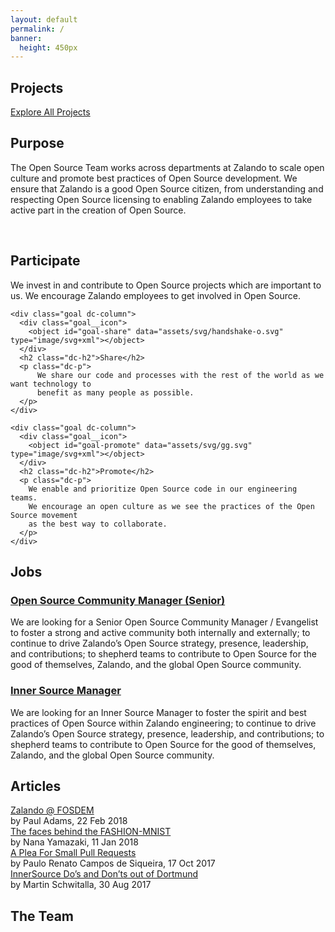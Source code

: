 ```yaml
---
layout: default
permalink: /
banner:
  height: 450px
---
```

<section class="dc-container dc--text-center page-section page-section--padding page-section--background-white" id="os-projects">
  <h1 class="dc-h1 page-section__header">Projects</h1>

  <div id="catwatch-statistics" class="statistics"></div>

  <div class="projects__wrapper">
    <div class="spinner-overlay" id="spinner">
      <div class="dc-spinner"></div>
    </div>
    <div id="catwatch-projects" class="projects"></div>
  </div>

  <a class="dc-btn dc-btn--primary" href="projects/index.html">Explore All Projects</a>
</section>

<section class="dc-container dc--text-center page-section page-section--padding page-section--background-gradient strategy" id="os-goals">
  <h1 class="dc-h1 page-section__header">
    Purpose
  </h1>

  <p class="dc-p strategy__subtitle">
    The Open Source Team works across departments at Zalando to scale open culture and
    promote best practices of Open Source development. We ensure that Zalando is
    a good Open Source citizen, from understanding and respecting Open Source licensing to enabling
    Zalando employees to take active part in the creation of Open Source.
  </p>

  <br>

  <div class="dc-row">
    <div class="goal dc-column">
      <div class="goal__icon">
        <object id="goal-participate" data="assets/svg/slideshare.svg" type="image/svg+xml"></object>
      </div>
      <h2 class="dc-h2">Participate</h2>
      <p class="dc-p">
          We invest in and contribute to Open Source projects which are important to us.
          We encourage Zalando employees to get involved in Open Source.
      </p>
    </div>

    <div class="goal dc-column">
      <div class="goal__icon">
        <object id="goal-share" data="assets/svg/handshake-o.svg" type="image/svg+xml"></object>
      </div>
      <h2 class="dc-h2">Share</h2>
      <p class="dc-p">
          We share our code and processes with the rest of the world as we want technology to
          benefit as many people as possible.
      </p>
    </div>

    <div class="goal dc-column">
      <div class="goal__icon">
        <object id="goal-promote" data="assets/svg/gg.svg" type="image/svg+xml"></object>
      </div>
      <h2 class="dc-h2">Promote</h2>
      <p class="dc-p">
        We enable and prioritize Open Source code in our engineering teams.
        We encourage an open culture as we see the practices of the Open Source movement
        as the best way to collaborate.
      </p>
    </div>
  </div>
</section>

<section class="dc-container page-section--padding page-section page-section--background-white jobs" id="os-jobs">
  <h1 class="dc-h1 page-section__header page-section__header--center">Jobs</h1>
  <div class="dc-row job">
    <h3 class="dc-h2">
      <a href="https://jobs.zalando.com/jobs/965101-open-source-community-manager-senior/" target="_blank">
        Open Source Community Manager (Senior)
      </a>
    </h3>
    <p class="dc-p">We are looking for a Senior Open Source Community Manager / Evangelist to foster a strong and active community both internally and externally; to continue to drive Zalando’s Open Source strategy, presence, leadership, and contributions; to shepherd teams to contribute to Open Source for the good of themselves, Zalando, and the global Open Source community.</p>
  </div>
  <div class="dc-divider"></div>
  <div class="dc-row job">
    <h3 class="dc-h2">
      <a href="https://jobs.zalando.com/jobs/1108784-inner-source-manager/" target="_blank">
        Inner Source Manager
      </a>
    </h3>
    <p class="dc-p">We are looking for an Inner Source Manager to foster the spirit and best practices of Open Source within Zalando engineering; to continue to drive Zalando’s Open Source strategy, presence, leadership, and contributions; to shepherd teams to contribute to Open Source for the good of themselves, Zalando, and the global Open Source community.</p>
  </div>
</section>

<section class="dc-container dc--text-center page-section page-section--padding page-section--background-secondary" id="os-articles">
  <h1 class="dc-h1 page-section__header">Articles</h1>
  <div class="dc-row blog">
    <div class="dc-h2">
      <a href="https://jobs.zalando.com/tech/blog/fosdem-not-average-conference/" target="_blank">
        Zalando @ FOSDEM
      </a>
    </div>
    <div class="dc-h3">by Paul Adams, 22 Feb 2018</div>
  </div>
  <div class="dc-row blog">
    <div class="dc-h2">
      <a href="https://jobs.zalando.com/tech/blog/faces-behind-fashion-mnist/" target="_blank">
        The faces behind the FASHION-MNIST</div>
      </a>
    <div class="dc-h3">by Nana Yamazaki, 11 Jan 2018</div>
  </div>
  <div class="dc-row blog">
    <div class="dc-h2">
      <a href="https://jobs.zalando.com/tech/blog/a-plea-for-small-pull-requests/" target="_blank">
        A Plea For Small Pull Requests
      </a>
    </div>
    <div class="dc-h3">by Paulo Renato Campos de Siqueira, 17 Oct 2017</div>
  </div>
  <div class="dc-row blog">
    <div class="dc-h2">
      <a href="https://jobs.zalando.com/tech/blog/innersource-dos-and-donts-out-of-dortmund/" target="_blank">
        InnerSource Do’s and Don’ts out of Dortmund
      </a>
    </div>
    <div class="dc-h3">by Martin Schwitalla, 30 Aug 2017</div>
  </div>
  </div>
</section>

<section class="dc-container dc--text-center page-section page-section--padding page-section--background-white team" id="os-team">
  <h1 class="dc-h1 page-section__header">The Team</h1>
  <div id="os-team-data" class="users"></div>
</section>

<script src="{{ 'components/user.js' | relative_url }}" type="text/javascript"></script>

<script type="text/javascript">
  async function init() {
    store.setLimit(6);
    await displayStatistics();
    await displayProjects();
    displayTeam();
  }
  init();
</script>
